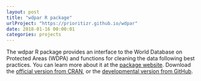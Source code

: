 ```yaml
---
layout: post
title: "wdpar R package"
urlProject: "https://prioritizr.github.io/wdpar"
date: 2018-01-16 00:00:01
categories: projects
---
```


The wdpar R package provides an interface to the World Database on Protected Areas (WDPA) and functions for cleaning the data following best practices. You can learn more about it at the [package website](https://prioritizr.github.io/wdpar). Download the [official version from CRAN](https://cran.r-project.org/web/packages/wdpar/index.html), or the [developmental version from GitHub](https://github.com/prioritizr/wdpar).

